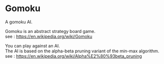 # Gomoku
A gomoku AI.

Gomoku is an abstract strategy board game.  
see : https://en.wikipedia.org/wiki/Gomoku  

You can play against an AI.  
The AI is based on the alpha-beta pruning variant of the min-max algorithm.  
see : https://en.wikipedia.org/wiki/Alpha%E2%80%93beta_pruning  
